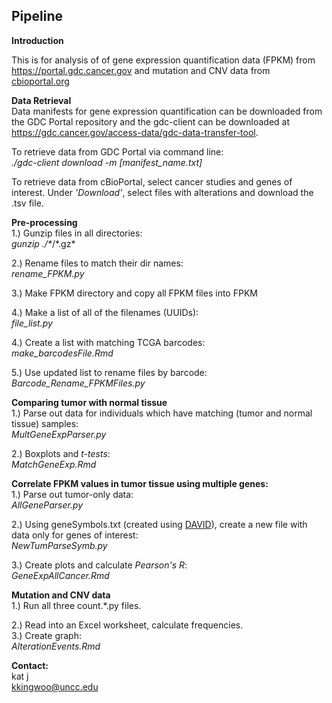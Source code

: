 ## Pipeline

**Introduction**

This is for analysis of of gene expression quantification data (FPKM) from https://portal.gdc.cancer.gov and mutation and CNV data from [cbioportal.org](cbioportal.org)

**Data Retrieval**                
Data manifests for gene expression quantification can be downloaded from the GDC Portal repository and the gdc-client can be downloaded at https://gdc.cancer.gov/access-data/gdc-data-transfer-tool.                

To retrieve data from GDC Portal via command line:               
*./gdc-client download -m [manifest_name.txt]*              

To retrieve data from cBioPortal, select cancer studies and genes of interest. Under *'Download'*, select files with alterations and download the .tsv file.               

**Pre-processing**                
1.) Gunzip files in all directories:                       
    *gunzip ./\**/\*.gz*
              
2.) Rename files to match their dir names:                            
    *rename_FPKM.py*                
 
3.) Make FPKM directory and copy all FPKM files into FPKM                                 

4.) Make a list of all of the filenames (UUIDs):                
    *file_list.py*                                
    
4.) Create a list with matching TCGA barcodes:                                
    *make_barcodesFile.Rmd*                              
    
5.) Use updated list to rename files by barcode:                               
    *Barcode_Rename_FPKMFiles.py*                                
    
**Comparing tumor with normal tissue**                  
1.) Parse out data for individuals which have matching (tumor and normal tissue) samples:                              
    *MultGeneExpParser.py*                                
    
2.) Boxplots and *t-tests*:               
    *MatchGeneExp.Rmd*                
    
**Correlate FPKM values in tumor tissue using multiple genes:**               
1.) Parse out tumor-only data:                
    *AllGeneParser.py*                

2.) Using geneSymbols.txt (created using [DAVID](https://david.ncifcrf.gov/conversion2.jsp)), create a new file with data only for genes of interest:               
    *NewTumParseSymb.py*                
    
3.) Create plots and calculate *Pearson's R*:               
    *GeneExpAllCancer.Rmd*                            

**Mutation and CNV data**             
1.) Run all three count.\*.py files.

2.) Read into an Excel worksheet, calculate frequencies.                
3.) Create graph:                
    *AlterationEvents.Rmd*                
    
    
**Contact:**           
kat j           
kkingwoo@uncc.edu           
